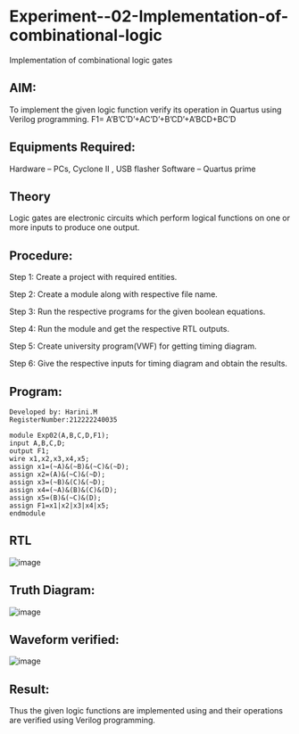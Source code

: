 # Experiment--02-Implementation-of-combinational-logic
Implementation of combinational logic gates
 
## AIM:
To implement the given logic function verify its operation in Quartus using Verilog programming.
 F1= A’B’C’D’+AC’D’+B’CD’+A’BCD+BC’D
 
 
## Equipments Required:
Hardware – PCs, Cyclone II , USB flasher
Software – Quartus prime


## Theory
Logic gates are electronic circuits which perform logical functions on one or more inputs to produce one output.

## Procedure:
Step 1: Create a project with required entities.

Step 2: Create a module along with respective file name.

Step 3: Run the respective programs for the given boolean equations.

Step 4: Run the module and get the respective RTL outputs.

Step 5: Create university program(VWF) for getting timing diagram.

Step 6: Give the respective inputs for timing diagram and obtain the results.
## Program:
```
Developed by: Harini.M 
RegisterNumber:212222240035

module Exp02(A,B,C,D,F1);
input A,B,C,D;
output F1;
wire x1,x2,x3,x4,x5;
assign x1=(~A)&(~B)&(~C)&(~D);
assign x2=(A)&(~C)&(~D);
assign x3=(~B)&(C)&(~D);
assign x4=(~A)&(B)&(C)&(D);
assign x5=(B)&(~C)&(D);
assign F1=x1|x2|x3|x4|x5;
endmodule
```
## RTL 
![image](https://github.com/Harinimuthu17/Experiment--02-Implementation-of-combinational-logic-/assets/130278614/775a009f-c58a-4250-80da-a893e1e87c51)

## Truth Diagram:
![image](https://github.com/Harinimuthu17/Experiment--02-Implementation-of-combinational-logic-/assets/130278614/1075aa23-91d9-433a-aec6-79a35faab8b0)
## Waveform verified:

![image](https://github.com/Harinimuthu17/Experiment--02-Implementation-of-combinational-logic-/assets/130278614/8cac7098-1126-4ab0-95e6-6e3cd14b6943)

## Result:
Thus the given logic functions are implemented using  and their operations are verified using Verilog programming.
